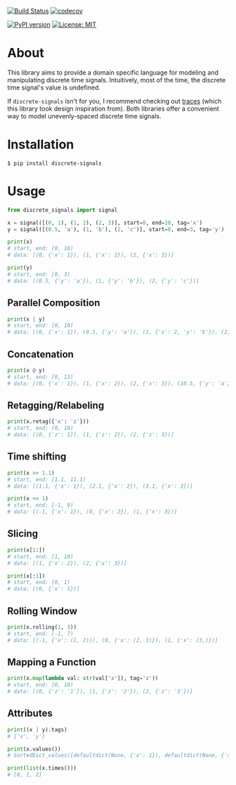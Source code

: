 [![Build Status](https://travis-ci.org/mvcisback/DiscreteSignals.svg?branch=master)](https://travis-ci.org/mvcisback/DiscreteSignals)
[![codecov](https://codecov.io/gh/mvcisback/DiscreteSignals/branch/master/graph/badge.svg)](https://codecov.io/gh/mvcisback/DiscreteSignals)


[![PyPI version](https://badge.fury.io/py/discrete-signals.svg)](https://badge.fury.io/py/discrete-signals)
[![License: MIT](https://img.shields.io/badge/License-MIT-yellow.svg)](https://opensource.org/licenses/MIT)

# About

This library aims to provide a domain specific language for modeling
and manipulating discrete time signals. Intuitively, most of the time,
the discrete time signal's value is undefined.

If `discrete-signals` isn't for you, I recommend checking out
[traces](https://github.com/datascopeanalytics/traces) (which this
library took design inspiration from). Both libraries offer a
convenient way to model unevenly-spaced discrete time signals.

# Installation

`$ pip install discrete-signals`

# Usage

```python
from discrete_signals import signal

x = signal([(0, 1), (1, 2), (2, 3)], start=0, end=10, tag='x')
y = signal([(0.5, 'a'), (1, 'b'), (2, 'c')], start=0, end=3, tag='y')

print(x)
# start, end: [0, 10)
# data: [(0, {'x': 1}), (1, {'x': 2}), (2, {'x': 3})]

print(y)
# start, end: [0, 3)
# data: [(0.5, {'y': 'a'}), (1, {'y': 'b'}), (2, {'y': 'c'})]
```

## Parallel Composition

```python
print(x | y)
# start, end: [0, 10)
# data: [(0, {'x': 1}), (0.5, {'y': 'a'}), (1, {'x': 2, 'y': 'b'}), (2, {'x': 3, 'y': 'c'})]
```

## Concatenation

```python
print(x @ y)
# start, end: [0, 13)
# data: [(0, {'x': 1}), (1, {'x': 2}), (2, {'x': 3}), (10.5, {'y': 'a'}), (11, {'y': 'b'}), (12, {'y': 'c'})]
```

## Retagging/Relabeling

```python
print(x.retag({'x': 'z'}))
# start, end: [0, 10)
# data: [(0, {'z': 1}), (1, {'z': 2}), (2, {'z': 3})]
```

## Time shifting

```python
print(x >> 1.1)
# start, end: [1.1, 11.1)
# data: [(1.1, {'x': 1}), (2.1, {'x': 2}), (3.1, {'x': 3})]

print(x << 1)
# start, end: [-1, 9)
# data: [(-1, {'x': 1}), (0, {'x': 2}), (1, {'x': 3})]
```

## Slicing

```python
print(x[1:])
# start, end: [1, 10)
# data: [(1, {'x': 2}), (2, {'x': 3})]

print(x[:1])
# start, end: [0, 1)
# data: [(0, {'x': 1})]
```

## Rolling Window

```python
print(x.rolling(1, 3))
# start, end: [-1, 7)
# data: [(-1, {'x': (1, 2)}), (0, {'x': (2, 3)}), (1, {'x': (3,)})]
```

## Mapping a Function

```python
print(x.map(lambda val: str(val['x']), tag='z'))
# start, end: [0, 10)
# data: [(0, {'z': '1'}), (1, {'z': '2'}), (2, {'z': '3'})]
```

## Attributes
```python
print((x | y).tags)
# {'x', 'y'}

print(x.values())
# SortedDict_values([defaultdict(None, {'x': 1}), defaultdict(None, {'x': 2}), defaultdict(None, {'x': 3})])

print(list(x.times()))
# [0, 1, 2]
```
